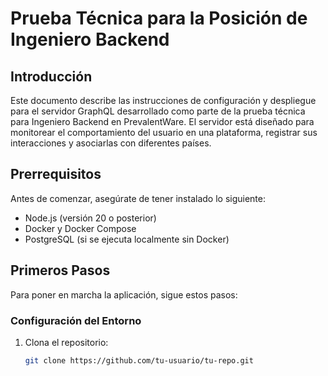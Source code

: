 # Prueba Técnica para la Posición de Ingeniero Backend

## Introducción

Este documento describe las instrucciones de configuración y despliegue para el servidor GraphQL desarrollado como parte de la prueba técnica para Ingeniero Backend en PrevalentWare. El servidor está diseñado para monitorear el comportamiento del usuario en una plataforma, registrar sus interacciones y asociarlas con diferentes países.

## Prerrequisitos

Antes de comenzar, asegúrate de tener instalado lo siguiente:
- Node.js (versión 20 o posterior)
- Docker y Docker Compose
- PostgreSQL (si se ejecuta localmente sin Docker)

## Primeros Pasos

Para poner en marcha la aplicación, sigue estos pasos:

### Configuración del Entorno

1. Clona el repositorio:
   ```bash
   git clone https://github.com/tu-usuario/tu-repo.git
